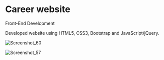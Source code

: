 # Career website
Front-End Development

Developed website using HTML5, CSS3, Bootstrap and JavaScript/jQuery.

![Screenshot_60](https://user-images.githubusercontent.com/129271569/230723314-13b2b281-f0f6-4624-9151-cf6bbe52587d.png)

![Screenshot_57](https://user-images.githubusercontent.com/129271569/230724440-04518507-28db-4b2d-987c-8bebfe94216b.png)




